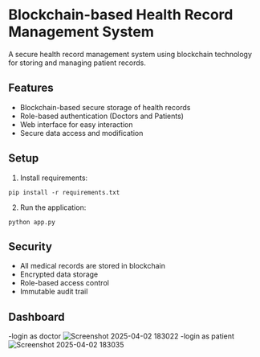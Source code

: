 # Blockchain-based Health Record Management System

A secure health record management system using blockchain technology for storing and managing patient records.

## Features
- Blockchain-based secure storage of health records
- Role-based authentication (Doctors and Patients)
- Web interface for easy interaction
- Secure data access and modification

## Setup
1. Install requirements:
```
pip install -r requirements.txt
```

2. Run the application:
```
python app.py
```

## Security
- All medical records are stored in blockchain
- Encrypted data storage
- Role-based access control
- Immutable audit trail
## Dashboard
-login as doctor
![Screenshot 2025-04-02 183022](https://github.com/user-attachments/assets/8a499396-35dd-41c7-9ea7-44d380849540)
-login as patient
![Screenshot 2025-04-02 183035](https://github.com/user-attachments/assets/faaa446b-1d92-48fb-ad15-c9f711e23281)

